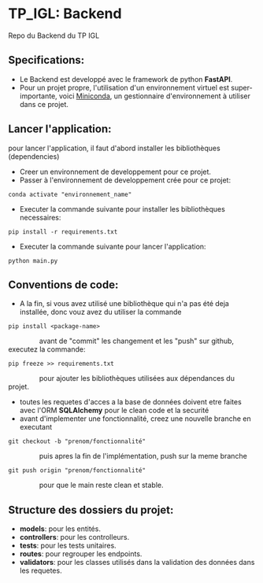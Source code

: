 # TP_IGL: Backend

Repo du Backend du TP IGL

## Specifications:
- Le Backend est developpé avec le framework de python **FastAPI**.
- Pour un projet propre, l'utilisation d'un environnement virtuel est super-importante, voici [Miniconda], un gestionnaire d'environnement à utiliser dans ce projet.

## Lancer l'application:
pour lancer l'application, il faut d'abord installer les bibliothèques (dependencies)
- Creer un environnement de developpement pour ce projet.
- Passer à l'environnement de developpement crée pour ce projet:
```
conda activate "environnement_name"
```
- Executer la commande suivante pour installer les bibliothèques necessaires:
```
pip install -r requirements.txt
```
- Executer la commande suivante pour lancer l'application:
```
python main.py
```
## Conventions de code:
- A la fin, si vous avez utilisé une bibliothèque qui n'a pas été deja installée, donc vouz avez du utiliser la commande
```
pip install <package-name>
```
&nbsp;&nbsp;&nbsp;&nbsp;&nbsp;&nbsp;&nbsp;&nbsp;&nbsp;&nbsp;&nbsp;&nbsp;&nbsp;&nbsp;&nbsp;&nbsp;avant de "commit" les changement et les "push" sur github, executez la commande:
```
pip freeze >> requirements.txt
```
&nbsp;&nbsp;&nbsp;&nbsp;&nbsp;&nbsp;&nbsp;&nbsp;&nbsp;&nbsp;&nbsp;&nbsp;&nbsp;&nbsp;&nbsp;&nbsp;pour ajouter les bibliothèques utilisées aux dépendances du projet.
- toutes les requetes d'acces a la base de données doivent etre faites avec l'ORM **SQLAlchemy** pour le clean code et la securité
- avant d'implementer une fonctionnalité, creez une nouvelle branche en executant
```
git checkout -b "prenom/fonctionnalité"
```
&nbsp;&nbsp;&nbsp;&nbsp;&nbsp;&nbsp;&nbsp;&nbsp;&nbsp;&nbsp;&nbsp;&nbsp;&nbsp;&nbsp;&nbsp;&nbsp;puis apres la fin de l'implémentation, push sur la meme branche
```
git push origin "prenom/fonctionnalité"
```
&nbsp;&nbsp;&nbsp;&nbsp;&nbsp;&nbsp;&nbsp;&nbsp;&nbsp;&nbsp;&nbsp;&nbsp;&nbsp;&nbsp;&nbsp;&nbsp;pour que le main reste clean et stable.
## Structure des dossiers du projet:
- **models**: pour les entités.
- **controllers**: pour les controlleurs.
- **tests**: pour les tests unitaires.
- **routes**: pour regrouper les endpoints.
- **validators**: pour les classes utilisés dans la validation des données dans les requetes.

[Miniconda]: <https://docs.conda.io/projects/miniconda/en/latest/>